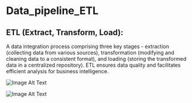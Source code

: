 # Data_pipeline_ETL
## ETL (Extract, Transform, Load):

A data integration process comprising three key stages - extraction (collecting data from various sources), transformation (modifying and cleaning data to a consistent format), and loading (storing the transformed data in a centralized repository). ETL ensures data quality and facilitates efficient analysis for business intelligence.

![Image Alt Text](https://learn.microsoft.com/en-us/azure/architecture/data-guide/images/etl.png)


![Image Alt Text](https://www.endpointdev.com/blog/2019/01/migrate-from-sql-server-to-postgresql/sql-server-to-postgres.jpg)


